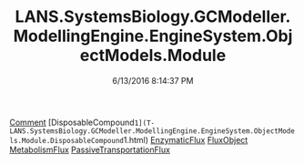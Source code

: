 ﻿---
title: LANS.SystemsBiology.GCModeller.ModellingEngine.EngineSystem.ObjectModels.Module
date: 6/13/2016 8:14:37 PM
---

[Comment](T-LANS.SystemsBiology.GCModeller.ModellingEngine.EngineSystem.ObjectModels.Module.Comment.html)
[DisposableCompound`1](T-LANS.SystemsBiology.GCModeller.ModellingEngine.EngineSystem.ObjectModels.Module.DisposableCompound`1.html)
[EnzymaticFlux](T-LANS.SystemsBiology.GCModeller.ModellingEngine.EngineSystem.ObjectModels.Module.EnzymaticFlux.html)
[FluxObject](T-LANS.SystemsBiology.GCModeller.ModellingEngine.EngineSystem.ObjectModels.Module.FluxObject.html)
[MetabolismFlux](T-LANS.SystemsBiology.GCModeller.ModellingEngine.EngineSystem.ObjectModels.Module.MetabolismFlux.html)
[PassiveTransportationFlux](T-LANS.SystemsBiology.GCModeller.ModellingEngine.EngineSystem.ObjectModels.Module.PassiveTransportationFlux.html)
